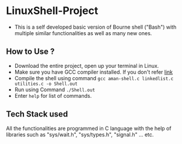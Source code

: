 # LinuxShell-Project
- This is a self developed basic version of Bourne shell ("Bash") with multiple similar functionalities as well as many new ones.

## How to Use ?
- Download the entire project, open up your terminal in Linux.
- Make sure you have GCC compiler installed. If you don't refer [link](https://linuxize.com/post/how-to-install-gcc-compiler-on-ubuntu-18-04/)
- Compile the shell using command `gcc aman-shell.c linkedlist.c utilities.c -o Shell.out`
- Run using Command `./Shell.out`
- Enter `help` for list of commands.

## Tech Stack used
All the functionalities are programmed in C language with the help of libraries such as "sys/wait.h", "sys/types.h", "signal.h" ... etc.

